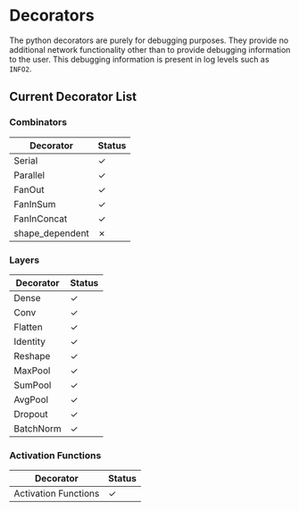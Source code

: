 # Decorators

The python decorators are purely for debugging purposes. They provide no additional network functionality other than to provide debugging information to the user. This debugging information is present in log levels such as `INFO2`.

## Current Decorator List

### Combinators

| Decorator | Status |
| ------------- | ------------- |
| Serial | &check; |
| Parallel | &check; |
| FanOut | &check; |
| FanInSum | &check; |
| FanInConcat | &check; |
| shape_dependent | &cross; |

### Layers

| Decorator | Status |
| ------------- | ------------- |
| Dense | &check; |
| Conv | &check; |
| Flatten | &check; |
| Identity | &check; |
| Reshape | &check; |
| MaxPool | &check; |
| SumPool | &check; |
| AvgPool | &check; |
| Dropout | &check; |
| BatchNorm | &check; |

### Activation Functions

| Decorator | Status |
| ------------- | ------------- |
| Activation Functions | &check; |